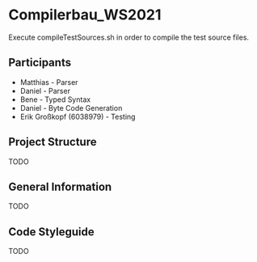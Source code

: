 # Compilerbau_WS2021

Execute compileTestSources.sh in order to compile the test source files.

## Participants
- Matthias - Parser
- Daniel - Parser
- Bene - Typed Syntax
- Daniel - Byte Code Generation
- Erik Großkopf (6038979) - Testing

## Project Structure
TODO

## General Information
TODO

## Code Styleguide
TODO
